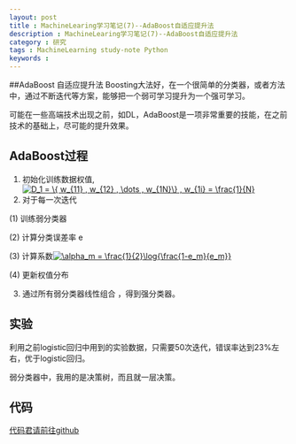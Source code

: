 ```yaml
---
layout: post
title : MachineLearing学习笔记(7)--AdaBoost自适应提升法
description : MachineLearing学习笔记(7)--AdaBoost自适应提升法
category : 研究
tags : MachineLearning study-note Python
keywords : 
---
```


##AdaBoost 自适应提升法
Boosting大法好，在一个很简单的分类器，或者方法中，通过不断迭代等方案，能够把一个弱可学习提升为一个强可学习。

可能在一些高端技术出现之前，如DL，AdaBoost是一项非常重要的技能，在之前技术的基础上，尽可能的提升效果。

## AdaBoost过程
1.  初始化训练数据权值,<a href="http://www.codecogs.com/eqnedit.php?latex=D_1&space;=&space;\{&space;w_{11}&space;,&space;w_{12}&space;,&space;\dots&space;,&space;w_{1N}\}&space;,&space;w_{1i}&space;=&space;\frac{1}{N}" target="_blank"><img src="http://latex.codecogs.com/gif.latex?D_1&space;=&space;\{&space;w_{11}&space;,&space;w_{12}&space;,&space;\dots&space;,&space;w_{1N}\}&space;,&space;w_{1i}&space;=&space;\frac{1}{N}" title="D_1 = \{ w_{11} , w_{12} , \dots , w_{1N}\} , w_{1i} = \frac{1}{N}" /></a>
2.  对于每一次迭代

   (1)  训练弱分类器

   (2)  计算分类误差率 e

   (3)  计算系数<a href="http://www.codecogs.com/eqnedit.php?latex=\alpha_m&space;=&space;\frac{1}{2}\log{\frac{1-e_m}{e_m}}" target="_blank"><img src="http://latex.codecogs.com/gif.latex?\alpha_m&space;=&space;\frac{1}{2}\log{\frac{1-e_m}{e_m}}" title="\alpha_m = \frac{1}{2}\log{\frac{1-e_m}{e_m}}" /></a>

   (4)  更新权值分布

3.  通过所有弱分类器线性组合 ，得到强分类器。

## 实验

利用之前logistic回归中用到的实验数据，只需要50次迭代，错误率达到23%左右，优于logistic回归。

弱分类器中，我用的是决策树，而且就一层决策。

## 代码
[代码君请前往github](https://github.com/cxlove/MachineLearning/tree/master/AdaBoost)

